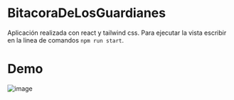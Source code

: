 # BitacoraDeLosGuardianes
Aplicación realizada con react y tailwind css. Para ejecutar la vista escribir en la linea de comandos `npm run start`.

# Demo
![image](https://user-images.githubusercontent.com/55964899/204451947-f3c1b090-359e-4fec-b918-15146f7b85a9.png)

